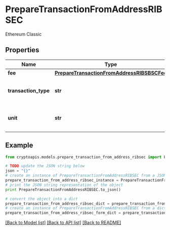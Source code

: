 # PrepareTransactionFromAddressRIBSEC

Ethereum Classic

## Properties
Name | Type | Description | Notes
------------ | ------------- | ------------- | -------------
**fee** | [**PrepareTransactionFromAddressRIBSBSCFee**](PrepareTransactionFromAddressRIBSBSCFee.md) |  | 
**transaction_type** | **str** | Representation of the transaction type | 
**unit** | **str** | Represents the unit of the amount transacted. | 

## Example

```python
from cryptoapis.models.prepare_transaction_from_address_ribsec import PrepareTransactionFromAddressRIBSEC

# TODO update the JSON string below
json = "{}"
# create an instance of PrepareTransactionFromAddressRIBSEC from a JSON string
prepare_transaction_from_address_ribsec_instance = PrepareTransactionFromAddressRIBSEC.from_json(json)
# print the JSON string representation of the object
print PrepareTransactionFromAddressRIBSEC.to_json()

# convert the object into a dict
prepare_transaction_from_address_ribsec_dict = prepare_transaction_from_address_ribsec_instance.to_dict()
# create an instance of PrepareTransactionFromAddressRIBSEC from a dict
prepare_transaction_from_address_ribsec_form_dict = prepare_transaction_from_address_ribsec.from_dict(prepare_transaction_from_address_ribsec_dict)
```
[[Back to Model list]](../README.md#documentation-for-models) [[Back to API list]](../README.md#documentation-for-api-endpoints) [[Back to README]](../README.md)


